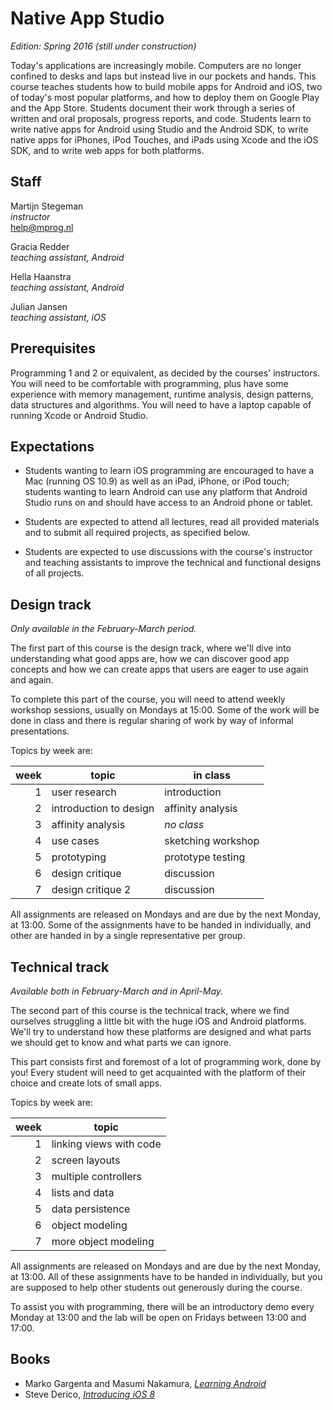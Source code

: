 # Native App Studio

*Edition: Spring 2016 (still under construction)*

Today's applications are increasingly mobile. Computers are no longer confined
to desks and laps but instead live in our pockets and hands. This course
teaches students how to build mobile apps for Android and iOS, two of today's
most popular platforms, and how to deploy them on Google Play and the App
Store. Students document their work through a series of written and oral
proposals, progress reports, and code. Students learn to write native apps for
Android using Studio and the Android SDK, to write native apps for iPhones,
iPod Touches, and iPads using Xcode and the iOS SDK, and to write web apps for
both platforms.

## Staff

Martijn Stegeman  
*instructor*  
<help@mprog.nl>

Gracia Redder  
*teaching assistant, Android*

Hella Haanstra  
*teaching assistant, Android*

Julian Jansen  
*teaching assistant, iOS*

## Prerequisites

Programming 1 and 2 or equivalent, as decided by the courses' instructors. You
will need to be comfortable with programming, plus have some experience with
memory management, runtime analysis, design patterns, data structures and algorithms. You will
need to have a laptop capable of running Xcode or Android Studio.

## Expectations

* Students wanting to learn iOS programming are encouraged to have a Mac
  (running OS 10.9) as well as an iPad, iPhone, or iPod touch; students wanting
  to learn Android can use any platform that Android Studio runs on and should
  have access to an Android phone or tablet.

* Students are expected to attend all lectures, read all provided materials and
  to submit all required projects, as specified below.
  
* Students are expected to use discussions with the course's instructor and teaching assistants to
  improve the technical and functional designs of all projects.

## Design track

*Only available in the February-March period.*

The first part of this course is the design track, where we'll dive into understanding what good apps are, how we can discover good app concepts and how we can create apps that users are eager to use again and again.

To complete this part of the course, you will need to attend weekly workshop sessions, usually on Mondays at 15:00. Some of the work will be done in class and there is regular sharing of work by way of informal presentations.

Topics by week are:

| week | topic                  | in class           |  
| ---: | ---------------------- | ------------------ |  
|    1 | user research          | introduction       |  
|    2 | introduction to design | affinity analysis  |  
|    3 | affinity analysis      | *no class*         |  
|    4 | use cases              | sketching workshop |  
|    5 | prototyping            | prototype testing  |  
|    6 | design critique        | discussion         |  
|    7 | design critique 2      | discussion         |  

All assignments are released on Mondays and are due by the next Monday, at 13:00. Some of the assignments have to be handed in individually, and other are handed in by a single representative per group.

## Technical track

*Available both in February-March and in April-May.*

The second part of this course is the technical track, where we find ourselves struggling a little bit with the huge iOS and Android platforms. We'll try to understand how these platforms are designed and what parts we should get to know and what parts we can ignore.

This part consists first and foremost of a lot of programming work, done by you! Every student will need to get acquainted with the platform of their choice and create lots of small apps.

Topics by week are:

| week | topic                   |  
| ---: | ----------------------- |  
|    1 | linking views with code |  
|    2 | screen layouts          |  
|    3 | multiple controllers    |  
|    4 | lists and data          |  
|    5 | data persistence        |  
|    6 | object modeling         |  
|    7 | more object modeling    |  

All assignments are released on Mondays and are due by the next Monday, at 13:00. All of these assignments have to be handed in individually, but you are supposed to help other students out generously during the course.

To assist you with programming, there will be an introductory demo every Monday at 13:00 and the lab will be open on Fridays between 13:00 and 17:00.

## Books

- Marko Gargenta and Masumi Nakamura, [*Learning Android*](http://shop.oreilly.com/product/0636920023456.do)
- Steve Derico, [*Introducing iOS 8*](http://shop.oreilly.com/product/0636920034247.do)
